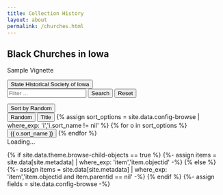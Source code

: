 ```yaml
---
title: Collection History
layout: about
permalink: /churches.html
---
```

## Black Churches in Iowa

Sample Vignette

<a href="#" >
      <button type="button" class="btn btn-primary" onclick="window.open ('https://history.iowa.gov/history')">State Historical Society of Iowa</button>
   </a>  


<div class="row mb-3 justify-content-center">
    <div class="col-md-8 text-center">
        <form role="search" id="lunrSearch" onsubmit="submitFilter(); return false;">
            <div class="input-group input-group-lg">
                <input type="text" class="form-control" id="filterTextBox" placeholder="Filter ... " aria-label="Search"> 
                <button class="btn btn-success" type="submit" title="Filter items" id="filterButton" >Search</button>
                <button class="btn btn-outline-secondary filter" onclick="resetFilter(); return false;" data-filter="">Reset</button>
            </div>
        </form>
        <div class="h2" id="numberOf"></div>
    </div>
    <div class="col-md-2">
        <div class="dropdown">
            <button class="btn btn-secondary mt-1 dropdown-toggle" type="button" id="browseSortButton" data-bs-toggle="dropdown" aria-haspopup="true" aria-expanded="false">
                Sort by <span id="sortFilter">Random</span>
            </button>
            <div class="dropdown-menu browse-sort-menu" aria-labelledby="browseSortButton">
                <button class="dropdown-item browse-sort-item active" data-filter="random">Random</button>
                <button class="dropdown-item browse-sort-item" data-filter="title">Title</button>
                {% assign sort_options = site.data.config-browse | where_exp: 'i','i.sort_name != nil' %}
                {% for o in sort_options %}
                <button class="dropdown-item browse-sort-item" data-filter="{{ o.field | escape }}">{{ o.sort_name }}</button>
                {% endfor %}
            </div>
        </div>
    </div>
</div>

<div id="loadingIcon" class="text-center">
    <div class="spinner-border text-dark" role="status"><span class="visually-hidden">Loading...</span></div>
</div>

<div class="row" id="browseItems"></div>

{% if site.data.theme.browse-child-objects == true %}
{%- assign items = site.data[site.metadata] | where_exp: 'item','item.objectid' -%}
{% else %}
{%- assign items = site.data[site.metadata] | where_exp: 'item','item.objectid and item.parentid == nil' -%}
{% endif %}
{%- assign fields = site.data.config-browse -%}
<script>

/* add items */
var items = [
    {% for item in items %}
    { {% for f in fields %}{% if item[f.field] %}{{ f.field | escape | jsonify }}:{{ item[f.field] | strip | jsonify }}, {%- endif -%}{%- endfor -%}
        {% if item.image_thumb %}"img": {{ item.image_thumb | relative_url | jsonify }}, {%- endif -%} 
        {% if item.display_template %}"template": {{ item.display_template | replace: "_"," " | jsonify }}, {%- endif -%}
        {% if item.format %}"format": {{ item.format | jsonify }}, {%- endif -%}
        {% if item.image_alt_text %}"alt": {{ item.image_alt_text | escape | jsonify }}, {%- endif -%}
        "title":{{ item.title | strip | escape | jsonify }},
        {% if item.parentid %}"parent": {{ item.parentid | jsonify }}, {%- endif -%}
        "id":{{ item.objectid | jsonify }} }{% unless forloop.last %},{% endunless %}{%- endfor -%}
];

{% include js/get-icon.js %}

/* function to create cards for each item */ 
function makeCard(obj) {
    // placeholder image for lazyload
    var placeholder = "data:image/svg+xml,%3Csvg xmlns='http://www.w3.org/2000/svg' viewBox='0 0 3 2'%3E%3C/svg%3E";
    // find item link
    var itemHref = `{{ '/items/' | relative_url }}${ obj.parent ? obj.parent + ".html#" + obj.id : obj.id + ".html"}`; 
    // find image
    var imgSrc, thumbIcon;
    // if there is a thumb in the csv display it
    if(obj.img) {
        imgSrc = obj.img;
    // else add an icon based on display_template or format
    } else {
        thumbIcon = getIcon(obj.template,obj.format,"thumb");
    }
    var imgAlt = obj.alt ? obj.alt : obj.title;

    // start card
    var card = '<div class="item col-lg-4 col-md-6 mb-2"><div class="card">';
    // top image for items with image
    if(imgSrc) {
        card += '<a href="' + itemHref + '"> <img class="card-img-top lazyload" src="' + placeholder + '" data-src="' + imgSrc + '" alt="' + imgAlt + '"></a>';
    }
    // title
    card += '<div class="card-body text-center"> <h3 class="card-title h4"><a href="' + itemHref + '" class="text-dark">' + obj.title + '</a></h3>';
    // icon thumb for item without image
    if(thumbIcon){
        card += '<p><a href="' + itemHref + '">' + thumbIcon + '</a></p>';
    }
    // other fields
    card += '<p class="card-text">';
    {% for f in fields %}{% unless f.hidden == 'true' %}
    if(obj[{{ f.field | jsonify }}]){
    {% if f.display_name %}card += '<strong>{{ f.display_name }}:</strong> ';{% endif %}
    {% if f.btn == 'true' %}
    var btns = obj[{{ f.field | jsonify }}].split(";");
    for (var i = 0, len = btns.length; i < len; i++) {
        if(btns[i] != "") {
        card += '<a class="btn btn-sm btn-secondary m-1 text-wrap" href="{{ page.url | relative_url }}#' + encodeURIComponent(btns[i].trim()) + '">' + btns[i].trim() + '</a>';
        }
    }
    {% else %}
    card += obj[{{ f.field | jsonify }}];
    {% endif %}
    {% unless forloop.last %}card += '<br>';{% endunless %}
    }
    {% endunless %}{% endfor %}
    card += '</p>';
    // media type
    if(obj.template && obj.template != "") {
        mediaIcon = getIcon(obj.template,obj.format,"hidden");
        card += '<p class="card-text"><small><a class="btn btn-sm btn-outline-secondary" href="{{ page.url | relative_url }}#' + encodeURIComponent(obj.template) + '">' + 
        obj.template.toUpperCase() + ' ' + mediaIcon + '</a></small></p>';
    }
    // view button
    card += '<hr><a href="' + itemHref + '" class="btn btn-sm btn-light" title="link to ' + obj.title + '">View Full Record</a>';
    // close divs
    card += '</div></div></div>';
    // send back big string
    return card;
}

/* filter items function */
function filterItems(arr,q) {
    // show loading icon
    loadingIcon.classList.remove("d-none");
    // dont filter if no q 
    if (q=="") { 
        var filteredItems = arr; 
    } else {
        q = q.trim().toUpperCase(); 
        // js indexOf filter
        var filteredItems = [];
        for (var i = 0, len = arr.length; i < len; i++) {
            var val = "";
        for (var k in arr[i]) { val += arr[i][k] + " "; }
            if(val.toUpperCase().indexOf(q) != -1){
                filteredItems.push(arr[i]);
            }
        }
    }
    // add number 
    document.querySelector("#numberOf").innerHTML = filteredItems.length + " of {{ items | size }} items";
    
    // add stuff, make cards first in giant var, then add all at once to speed things up
    var cards = "";
    for (var i = 0, len = filteredItems.length; i < len; i++) {
        cards += makeCard(filteredItems[i]);
    }
    browseItemsDiv.innerHTML = cards;

    // finish
    filterButton.focus();
    loadingIcon.classList.add("d-none");
};

/* Fisher-Yates shuffle https://bost.ocks.org/mike/shuffle/ */
function shuffle(array) {
    var m = array.length, t, i;
    while (m) {
        i = Math.floor(Math.random() * m--);
        t = array[m];
        array[m] = array[i];
        array[i] = t;
    }
    return array;
}

/* init browse page */

/* randomize items once at page load */
shuffle(items);

/* set some elements */ 
var loadingIcon = document.querySelector("#loadingIcon");
var filterTextBox = document.querySelector('#filterTextBox');
var filterButton = document.querySelector("#filterButton");
var browseItemsDiv = document.querySelector("#browseItems");

/* filter if hash in initial URL */
var query = "";
if(window.location.hash) {
    query = decodeURIComponent(location.hash.substr(1));
    filterTextBox.value = query;
    filterItems(items,query);
} else {
    query = "";
    filterItems(items,query);
}

/* filter form */
function submitFilter() {
    query = filterTextBox.value;
    window.location.hash = encodeURIComponent(query);
}
/* reset filters */ 
function resetFilter() {
    query = "";
    filterTextBox.value = query;
    window.location.hash = encodeURIComponent(query);
}

/* filter if hash changes */ 
window.addEventListener("hashchange", function() {
    // read hash
    query = decodeURIComponent(location.hash.substr(1));
    filterTextBox.value = query;
    // filter
    filterItems(items,query);
});

/* item array sorting function */
function sorting(json_object, key_to_sort_by) {
    function sortByKey(a, b) {
        var x = a[key_to_sort_by];
        var y = b[key_to_sort_by];
        if (typeof x === 'string' ) { x = x.toUpperCase(); }
        if (typeof y === 'string' ) { y = y.toUpperCase(); }
        return ((x==null) ? 1: (y==null) ? -1: (x < y) ? -1 : ((x > y) ? 1 : 0));
    }
    json_object.sort(sortByKey);
};

/* add sort function on click of sort options */
var sortFilter = document.querySelector("#sortFilter");
var sortOptions = document.querySelectorAll(".browse-sort-item");
sortOptions.forEach((button) => {
  button.addEventListener("click", (event) => {
    // get the sort field
    var field = button.dataset.filter;
    var display_name = button.textContent;
    // get current filter
    var query = filterTextBox.value;
    // switch active sort option
    sortOptions.forEach((option) => { option.classList.remove("active"); } );
    button.classList.add("active");
    sortFilter.innerHTML = display_name;
    // send to sort and filter
    if (field != 'random') {
        sorting(items, field);
        filterItems(items, query);
    }
    else {
        shuffle(items);
        filterItems(items, query);
    }
  });
}); 

</script>
